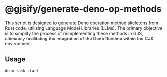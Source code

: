 # @gjsify/generate-deno-op-methods

This script is designed to generate Deno operation method skeletons from Rust code, utilizing Language Model Libraries (LLMs). The primary objective is to simplify the process of reimplementing these methods in GJS, ultimately facilitating the integration of the Deno Runtime within the GJS environment.

## Usage

```sh
deno task start
```
